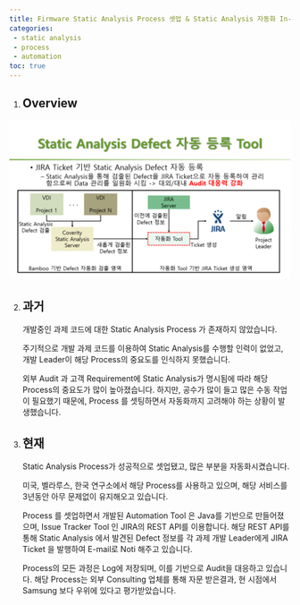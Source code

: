 ```yaml
---
title: Firmware Static Analysis Process 셋업 & Static Analysis 자동화 In-House Tool 개발
categories: 
 - static analysis
 - process
 - automation
toc: true
---
```




1. ## Overview

![GitHub Logo](/assets/img/SK_Hynix_History_4/overview.PNG)

2. ## 과거

   개발중인 과제 코드에 대한 Static Analysis Process 가 존재하지 않았습니다.

   주기적으로 개발 과제 코드를 이용하여 Static Analysis를 수행할 인력이 없었고, 개발 Leader이 해당 Process의 중요도를 인식하지 못했습니다.

   외부 Audit 과 고객 Requirement에 Static Analysis가 명시됨에 따라 해당 Process의 중요도가 많이 높아졌습니다. 하지만, 공수가 많이 들고 많은 수동 작업이 필요했기 때문에, Process 를 셋팅하면서 자동화까지 고려해야 하는 상황이 발생했습니다.

3. ## 현재

   Static Analysis  Process가 성공적으로 셋업됐고, 많은 부분을 자동화시켰습니다.

   미국, 벨라루스, 한국 연구소에서 해당 Process를 사용하고 있으며, 해당 서비스를 3년동안 아무 문제없이 유지해오고 있습니다. 

   Process 를 셋업하면서 개발된 Automation Tool 은 Java를 기반으로 만들어졌으며, Issue Tracker Tool 인 JIRA의 REST API를 이용합니다. 해당 REST API를 통해 Static Analysis 에서 발견된 Defect 정보를 각 과제 개발 Leader에게 JIRA Ticket 을 발행하여 E-mail로 Noti 해주고 있습니다.

   Process의 모든 과정은 Log에 저장되며, 이를 기반으로 Audit을 대응하고 있습니다.  해당 Process는 외부 Consulting 업체를 통해 자문 받은결과, 현 시점에서 Samsung 보다 우위에 있다고 평가받았습니다.